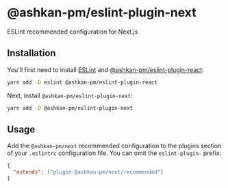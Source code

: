 # @ashkan-pm/eslint-plugin-next

ESLint recommended configuration for Next.js

## Installation

You'll first need to install [ESLint](https://eslint.org/) and [@ashkan-pm/eslint-plugin-react](https://www.npmjs.com/package/@ashkan-pm/eslint-plugin-react/):

```sh
yarn add -D eslint @ashkan-pm/eslint-plugin-react
```

Next, install `@ashkan-pm/eslint-plugin-next`:

```sh
yarn add -D @ashkan-pm/eslint-plugin-next
```

## Usage

Add the `@ashkan-pm/next` recommended configuration to the plugins section of your `.eslintrc` configuration file. You can omit the `eslint-plugin-` prefix:

```json
{
  "extends": ["plugin:@ashkan-pm/next/recommended"]
}
```
